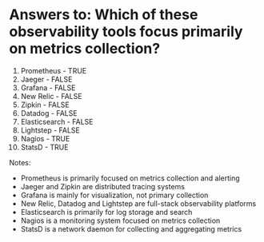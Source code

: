 # Answers to: Which of these observability tools focus primarily on metrics collection?

1. Prometheus - TRUE
2. Jaeger - FALSE
3. Grafana - FALSE
4. New Relic - FALSE
5. Zipkin - FALSE
6. Datadog - FALSE
7. Elasticsearch - FALSE
8. Lightstep - FALSE
9. Nagios - TRUE
10. StatsD - TRUE

Notes:
- Prometheus is primarily focused on metrics collection and alerting
- Jaeger and Zipkin are distributed tracing systems
- Grafana is mainly for visualization, not primary collection
- New Relic, Datadog and Lightstep are full-stack observability platforms
- Elasticsearch is primarily for log storage and search
- Nagios is a monitoring system focused on metrics collection
- StatsD is a network daemon for collecting and aggregating metrics